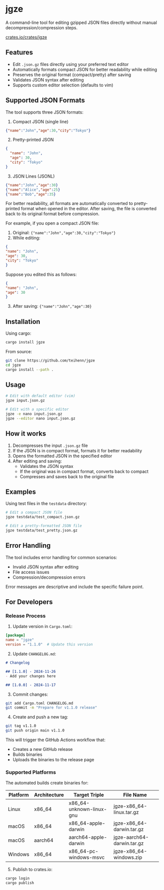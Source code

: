 # jgze

A command-line tool for editing gzipped JSON files
directly without manual decompression/compression steps.

[crates.io/crates/jgze](https://crates.io/crates/jgze)

## Features

- Edit `.json.gz` files directly using your preferred text editor
- Automatically formats compact JSON for better readability while editing
- Preserves the original format (compact/pretty) after saving
- Validates JSON syntax after editing
- Supports custom editor selection (defaults to vim)

## Supported JSON Formats

The tool supports three JSON formats:

1. Compact JSON (single line)

```json
{"name":"John","age":30,"city":"Tokyo"}
```

2. Pretty-printed JSON

```json
{
  "name": "John",
  "age": 30,
  "city": "Tokyo"
}
```

3. JSON Lines (JSONL)

```json
{"name":"John","age":30}
{"name":"Alice","age":25}
{"name":"Bob","age":35}
```

For better readability, all formats are automatically converted to
pretty-printed format when opened in the editor.
After saving, the file is converted back to its original format before compression.

For example, if you open a compact JSON file:

1. Original: `{"name":"John","age":30,"city":"Tokyo"}`
2. While editing:

```json
{
"name": "John",
"age": 30,
"city": "Tokyo"
}
```

Suppose you edited this as follows:

```json
{
"name": "John",
"age": 30
}
```

3. After saving: `{"name":"John","age":30}`

## Installation

Using cargo:

```bash
cargo install jgze
```

From source:

```bash
git clone https://github.com/teihenn/jgze
cd jgze
cargo install --path .
```

## Usage

```bash
# Edit with default editor (vim)
jgze input.json.gz

# Edit with a specific editor
jgze -e nano input.json.gz
jgze --editor nano input.json.gz
```

## How it works

1. Decompresses the input `.json.gz` file
2. If the JSON is in compact format, formats it for better readability
3. Opens the formatted JSON in the specified editor
4. After editing and saving:
   - Validates the JSON syntax
   - If the original was in compact format, converts back to compact
   - Compresses and saves back to the original file

## Examples

Using test files in the `testdata` directory:

```bash
# Edit a compact JSON file
jgze testdata/test_compact.json.gz

# Edit a pretty-formatted JSON file
jgze testdata/test_pretty.json.gz
```

## Error Handling

The tool includes error handling for common scenarios:

- Invalid JSON syntax after editing
- File access issues
- Compression/decompression errors

Error messages are descriptive and include the specific failure point.

## For Developers

### Release Process

1. Update version in `Cargo.toml`:

```toml
[package]
name = "jgze"
version = "1.1.0"  # Update this version
```

2. Update `CHANGELOG.md`:

```markdown
# Changelog

## [1.1.0] - 2024-11-26
- Add your changes here

## [1.0.0] - 2024-11-17
```

3. Commit changes:

```bash
git add Cargo.toml CHANGELOG.md
git commit -m "Prepare for v1.1.0 release"
```

4. Create and push a new tag:

```bash
git tag v1.1.0
git push origin main v1.1.0
```

This will trigger the GitHub Actions workflow that:

- Creates a new GitHub release
- Builds binaries
- Uploads the binaries to the release page

### Supported Platforms

The automated builds create binaries for:

| Platform | Architecture | Target Triple | File Name |
|----------|-------------|---------------|-----------|
| Linux | x86_64 | x86_64-unknown-linux-gnu | jgze-x86_64-linux.tar.gz |
| macOS | x86_64 | x86_64-apple-darwin | jgze-x86_64-darwin.tar.gz |
| macOS | aarch64 | aarch64-apple-darwin | jgze-aarch64-darwin.tar.gz |
| Windows | x86_64 | x86_64-pc-windows-msvc | jgze-x86_64-windows.zip |

5. Publish to crates.io:

```bash
cargo login
cargo publish
```
